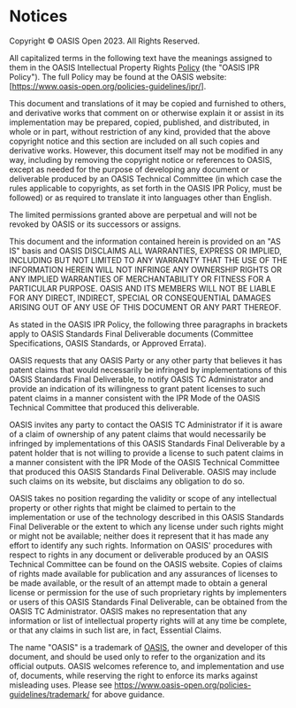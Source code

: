 <!--
---
toc:
  auto: false
  label: Notices
  enumerate: Appendix G.
---
-->
# Notices

Copyright © OASIS Open 2023. All Rights Reserved.

All capitalized terms in the following text have the meanings assigned to them in
the OASIS Intellectual Property Rights [Policy](https://www.oasis-open.org/policies-guidelines/ipr/) (the "OASIS IPR Policy").
The full Policy may be found at the OASIS website: [https://www.oasis-open.org/policies-guidelines/ipr/].

This document and translations of it may be copied and furnished to others, and derivative works that comment on or otherwise explain it or assist in its
implementation may be prepared, copied, published, and distributed, in whole or in part, without restriction of any kind,
provided that the above copyright notice and this section are included on all such copies and derivative works.
However, this document itself may not be modified in any way, including by removing the copyright notice or references to OASIS,
except as needed for the purpose of developing any document or deliverable produced by an OASIS Technical Committee
(in which case the rules applicable to copyrights, as set forth in the OASIS IPR Policy, must be followed) or as required to translate it into languages other than English.

The limited permissions granted above are perpetual and will not be revoked by OASIS or its successors or assigns.

This document and the information contained herein is provided on an "AS IS" basis and OASIS DISCLAIMS ALL WARRANTIES, EXPRESS OR IMPLIED,
INCLUDING BUT NOT LIMITED TO ANY WARRANTY THAT THE USE OF THE INFORMATION HEREIN WILL NOT INFRINGE ANY OWNERSHIP RIGHTS OR ANY IMPLIED WARRANTIES OF MERCHANTABILITY 
OR FITNESS FOR A PARTICULAR PURPOSE.
OASIS AND ITS MEMBERS WILL NOT BE LIABLE FOR ANY DIRECT, INDIRECT, SPECIAL OR CONSEQUENTIAL DAMAGES ARISING OUT OF ANY USE OF THIS DOCUMENT OR ANY PART THEREOF.

As stated in the OASIS IPR Policy, the following three paragraphs in brackets apply to OASIS Standards Final Deliverable documents
(Committee Specifications, OASIS Standards, or Approved Errata).

OASIS requests that any OASIS Party or any other party that believes it has patent claims that would necessarily be infringed by implementations of this
OASIS Standards Final Deliverable, to notify OASIS TC Administrator and provide an indication of its willingness to grant patent licenses to such patent claims in
a manner consistent with the IPR Mode of the OASIS Technical Committee that produced this deliverable.

OASIS invites any party to contact the OASIS TC Administrator if it is aware of a claim of ownership of any patent claims that would necessarily be
infringed by implementations of this OASIS Standards Final Deliverable by a patent holder that is not willing to provide a license to such patent claims in
a manner consistent with the IPR Mode of the OASIS Technical Committee that produced this OASIS Standards Final Deliverable.
OASIS may include such claims on its website, but disclaims any obligation to do so.

OASIS takes no position regarding the validity or scope of any intellectual property or other rights that might be claimed to pertain to the implementation or
use of the technology described in this OASIS Standards Final Deliverable or the extent to which any license under such rights might or might not be available;
neither does it represent that it has made any effort to identify any such rights.
Information on OASIS' procedures with respect to rights in any document or deliverable produced by an OASIS Technical Committee can be found on the OASIS website.
Copies of claims of rights made available for publication and any assurances of licenses to be made available,
or the result of an attempt made to obtain a general license or permission for the use of such proprietary rights by implementers or users of this
OASIS Standards Final Deliverable, can be obtained from the OASIS TC Administrator.
OASIS makes no representation that any information or list of intellectual property rights will at any time be complete,
or that any claims in such list are, in fact, Essential Claims.

The name "OASIS" is a trademark of [OASIS](https://www.oasis-open.org/), the owner and developer of this document,
and should be used only to refer to the organization and its official outputs.
OASIS welcomes reference to, and implementation and use of, documents, while reserving the right to enforce its marks against misleading uses.
Please see <https://www.oasis-open.org/policies-guidelines/trademark/> for above guidance.
